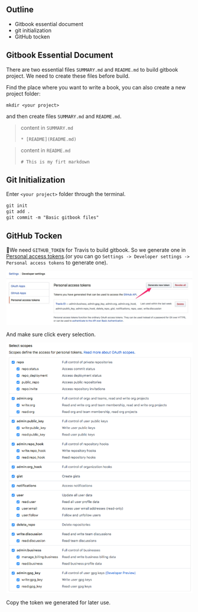 ## Outline
* Gitbook essential document
* git initialization
* GitHub tocken

## Gitbook Essential Document
There are two essential files `SUMMARY.md` and `README.md` to build gitbook project. We need to create these files before build.

Find the place where you want to write a book, you can also create a new project folder:
```
mkdir <your project>
```
and then create files `SUMMARY.md` and `README.md`.

>content in `SUMMARY.md`
>```
>* [README](README.md)
>```

>content in `README.md`
>```
># This is my firt markdown
>```

## Git Initialization
Enter `<your project>` folder through the terminal.
```
git init
git add .
git commit -m "Basic gitbook files"
```
## GitHub Tocken
We need `GITHUB_TOKEN` for Travis to build gitbook. So we generate one in [Personal access tokens](https://github.com/settings/tokens).(or you can go `Settings -> Developer settings -> Personal access tokens` to generate one).

![Jietu20190409-223830](/assets/Jietu20190409-223830.jpg)

And make sure click every selection.

![FireShot Capture 018 - Edit personal access token - github.com](/assets/FireShot%20Capture%20018%20-%20Edit%20personal%20access%20token%20-%20github.com.png)

Copy the token we generated for later use.
